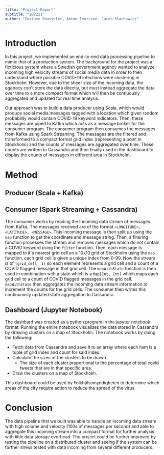 ```yaml
---
title: "Project Report"
subtitle: "ID2221"
author: "Gustave Rousselet, Anton Ivarsson, Jacob Stachowicz"
---
```


# Introduction

In this project, we implemented an end-to-end data processing pipeline to mimic that of a production system. The background for the project was a ficticious system where a Swedish government agency wanted to analyze incoming high velocity streams of social media data in order to then understand where possible COVID-19 infections were clustering in Stockholm. However, due to the sheer size of the incoming data, the agenecy can't store the data directly, but must instead aggregate the data over time to a more compact format which will then be contiuously aggregated and updated for real time analysis. 

Our approach was to build a data producer using Scala, which would produce social media messages tagged with a location which given random probability would contain COVID-19 keyword indicators. Then, these messages are piped to Kafka which acts as a message broker for the consumer program. The consumer program then consumes the messages from Kafka using Spark Streaming. The messages are the filtered and transformed to a compact format grid index (representing a point in Stockholm) and the counts of messages are aggregated over time. These counts are written to Cassandra and then finally used in the dashboard to display the counts of messages in different area in Stockholm. 

# Method

## Producer (Scala + Kafka)

## Consumer (Spark Streaming + Cassandra)

The consumer works by reading the incoming data stream of messages from Kafka. The messages received are of the format `<LONGITUDE>, <LATITUDE>, <MESSAGE>`. This incoming message is then split up using the `map` function to get the coordinate and message string. Then, a filtering function processes the stream and removes messages which do not contain a COVID keyword using the `filter` function. Then, each message is mapped to it's nearest grid cell on a 10x10 grid of Stockholm using the `map` function, each grid cell is given a unique index from 0-99. Now the stream is of `(grid_cell, 1)` so each element represents a grid cell and a count of a COVID flagged message in that grid cell. The `mapWithState` function is then used in combination with a state which is a `Map[Int, Int]` which maps each grid cell to a count of COVID flagged messages in the grid cell. `mapWithState` then aggregates the incoming data stream information to increment the counts for the grid cells. The consumer then writes this continuously updated state aggregation to Cassandra.

## Dashboard (Jupyter Notebook)

The dashbard was created as a python program in the jupyter notebook format. Running the entire notebook visualizes the data stored in Cassandra by drawing clusters on a map of Stockholm. The notebook works by doing the following: 
* Fetch data from Cassandra and save it to an array where each item is a tuple of grid index and count for said index.
* Calculate the sizes of the clusters to be drawn. 
  * The size of each cluster proportional to the percentage of total covid tweets that are in that specific area. 
* Draw the clusters on a map of Stockholm. 

This dashboard could be used by Folkhälsomyndigheten to determine which areas of the city  require action to reduce the spread of the virus.

# Conclusion 

The data pipeline that we built was able to handle an incoming data stream with high volume and velocity (100s of messages per second) and able to aggregate this incoming stream into a compact format for further analysis with little data storage overhead. The project could be further improved by testing the pipeline on a distributed cluster and seeing if the system can be further stress tested with data incoming from several different producers. 